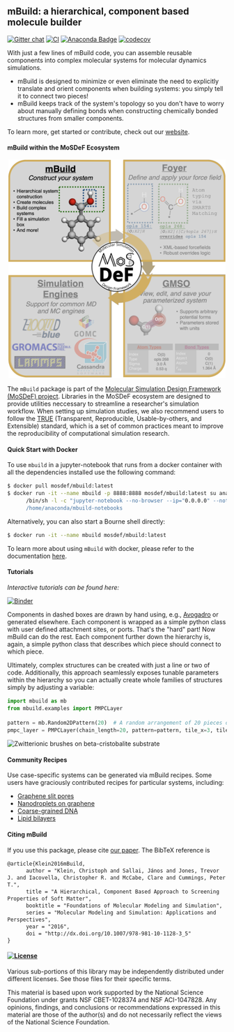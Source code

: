 ## mBuild: a hierarchical, component based molecule builder

[![Gitter chat](https://badges.gitter.im/mosdef-hub/gitter.svg)](https://gitter.im/mosdef-hub/Lobby)
[![CI](https://github.com/mosdef-hub/mbuild/actions/workflows/CI.yaml/badge.svg)](https://github.com/mosdef-hub/mbuild/actions/workflows/CI.yaml)
[![Anaconda Badge](https://anaconda.org/conda-forge/mbuild/badges/version.svg)](https://anaconda.org/conda-forge/mbuild)
[![codecov](https://codecov.io/gh/mosdef-hub/mbuild/branch/master/graph/badge.svg)](https://codecov.io/gh/mosdef-hub/mbuild)

With just a few lines of mBuild code, you can assemble reusable components into
complex molecular systems for molecular dynamics simulations.

* mBuild is designed to minimize or even eliminate the need to explicitly translate and
  orient components when building systems: you simply tell it to connect two
  pieces!
* mBuild keeps track of the system's topology so you don't have to
  worry about manually defining bonds when constructing chemically bonded
  structures from smaller components.

To learn more, get started or contribute, check out our [website](http://mbuild.mosdef.org).

#### mBuild within the MoSDeF Ecosystem
<p align="center">
  <img src="docs/images/mosdef.svg?raw=true" alt="mBuild within the MoSDeF Ecosystem" width="500" height="500"/>
</p>


The `mBuild` package is part of the [Molecular Simulation Design Framework (MoSDeF) project](http://mosdef.org/).
Libraries in the MoSDeF ecosystem are designed to provide utilities neccessary to streamline
a researcher's simulation workflow. When setting up simulation studies,
we also recommend users to follow the [TRUE](https://www.tandfonline.com/doi/full/10.1080/00268976.2020.1742938)
(Transparent, Reproducible, Usable-by-others, and Extensible) standard, which is a set of common
practices meant to improve the reproducibility of computational simulation research.

#### Quick Start with Docker
To use `mbuild` in a jupyter-notebook that runs from a docker container with all the dependencies installed use the following command:

```sh
$ docker pull mosdef/mbuild:latest
$ docker run -it --name mbuild -p 8888:8888 mosdef/mbuild:latest su anaconda -s\
      /bin/sh -l -c "jupyter-notebook --no-browser --ip="0.0.0.0" --notebook-dir\
      /home/anaconda/mbuild-notebooks
```

Alternatively, you can also start a Bourne shell directly:
```sh
$ docker run -it --name mbuild mosdef/mbuild:latest
```

To learn more about using `mBuild` with docker, please refer to the documentation [here](https://mbuild.mosdef.org/en/latest/docker.html).

#### Tutorials

*Interactive tutorials can be found here:*

[![Binder](https://mybinder.org/badge.svg)](https://mybinder.org/v2/gh/mosdef-hub/mbuild_tutorials/master)

Components in dashed boxes are drawn by hand using, e.g.,
[Avogadro](https://avogadro.cc/) or generated elsewhere. Each
component is wrapped as a simple python class with user defined attachment
sites, or ports. That's the "hard" part! Now mBuild can do the rest. Each component
further down the hierarchy is, again, a simple python class that describes
which piece should connect to which piece.

Ultimately, complex structures can be created with just a line or two
of code. Additionally, this approach seamlessly exposes tunable parameters within
the hierarchy so you can actually create whole families of structures simply
by adjusting a variable:

```python
import mbuild as mb
from mbuild.examples import PMPCLayer

pattern = mb.Random2DPattern(20)  # A random arrangement of 20 pieces on a 2D surface.
pmpc_layer = PMPCLayer(chain_length=20, pattern=pattern, tile_x=3, tile_y=2)
```

![Zwitterionic brushes on beta-cristobalite substrate](docs/images/pmpc.png)
#### Community Recipes
Use case-specific systems can be generated via mBuild recipes.
Some users have graciously contributed recipes for particular systems, including:

* [Graphene slit pores](https://github.com/rmatsum836/Pore-Builder)
* [Nanodroplets on graphene](https://github.com/ftiet/droplet-builder)
* [Coarse-grained DNA](https://github.com/zijiewu3/mbuild_ONA)
* [Lipid bilayers](https://github.com/uppittu11/mbuild_bilayer)

#### Citing mBuild

If you use this package, please cite [our paper](http://dx.doi.org/10.1007/978-981-10-1128-3_5
). The BibTeX reference is
```
@article{Klein2016mBuild,
      author = "Klein, Christoph and Sallai, János and Jones, Trevor J. and Iacovella, Christopher R. and McCabe, Clare and Cummings, Peter T.",
      title = "A Hierarchical, Component Based Approach to Screening Properties of Soft Matter",
      booktitle = "Foundations of Molecular Modeling and Simulation",
      series = "Molecular Modeling and Simulation: Applications and Perspectives",
      year = "2016",
      doi = "http://dx.doi.org/10.1007/978-981-10-1128-3_5"
}
```

#### [![License](https://img.shields.io/badge/license-MIT-blue.svg)](http://opensource.org/licenses/MIT)

Various sub-portions of this library may be independently distributed under
different licenses. See those files for their specific terms.

This material is based upon work supported by the National Science Foundation under grants NSF CBET-1028374 and NSF ACI-1047828. Any opinions, findings, and conclusions or recommendations expressed in this material are those of the author(s) and do not necessarily reflect the views of the National Science Foundation.
